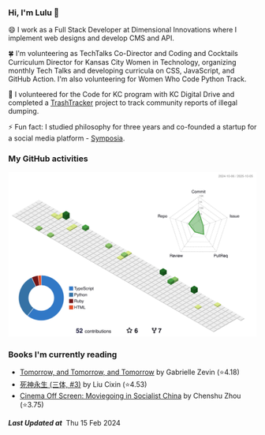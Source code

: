 ### Hi, I'm Lulu 👋

😄 I work as a Full Stack Developer at Dimensional Innovations where I implement web designs and develop CMS and API.

🍀 I'm volunteering as TechTalks Co-Director and Coding and Cocktails Curriculum Director for Kansas City Women in Technology, organizing monthly Tech Talks and developing curricula on CSS, JavaScript, and GitHub Action. I'm also volunteering for Women Who Code Python Track.

🌱 I volunteered for the Code for KC program with KC Digital Drive and completed a [TrashTracker](https://github.com/codeforkansascity/TrashTrackerWebApp) project to track community reports of illegal dumping.

⚡ Fun fact: I studied philosophy for three years and co-founded a startup for a social media platform - [Symposia](https://www.projectsymposia.com/).

<!-- [![Top Langs](https://github-readme-stats.vercel.app/api/top-langs/?username=lulu-cao&layout=compact)](https://github.com/lulu-cao/github-readme-stats) -->
### My GitHub activities
<p align="center">
	<picture>
	  <source media="(prefers-color-scheme: dark)" srcset="https://raw.githubusercontent.com/lulu-cao/lulu-cao/output-3d-contrib/night.svg" />
	  <source media="(prefers-color-scheme: light)" srcset="https://raw.githubusercontent.com/lulu-cao/lulu-cao/output-3d-contrib/day.svg" />
	  <img alt="github profile contributions chart" src="https://raw.githubusercontent.com/lulu-cao/lulu-cao/output-3d-contrib/day.svg" />
	</picture>
</p>
<!-- ![](./profile-3d-contrib/profile-night-green.svg) -->

### Books I'm currently reading
<!-- GOODREADS-LIST:START -->
- [Tomorrow, and Tomorrow, and Tomorrow](https://www.goodreads.com/review/show/6004744150?utm_medium=api&utm_source=rss) by Gabrielle Zevin (⭐️4.18)
- [死神永生 (三体, #3)](https://www.goodreads.com/review/show/5995145113?utm_medium=api&utm_source=rss) by Liu Cixin (⭐️4.53)
- [Cinema Off Screen: Moviegoing in Socialist China](https://www.goodreads.com/review/show/5848075414?utm_medium=api&utm_source=rss) by Chenshu Zhou (⭐️3.75)
<!-- GOODREADS-LIST:END -->

<!--STARTS_HERE_QUOTE_README-->
<!--ENDS_HERE_QUOTE_README-->
<i><b>Last Updated at</b></i>&nbsp;<!-- LAST-UPDATE:START -->
Thu  15 Feb 2024
<!-- LAST-UPDATE:END -->

